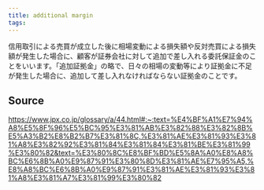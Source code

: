```yaml
---
title: additional margin
tags: 
---
```


信用取引による売買が成立した後に相場変動による損失額や反対売買による損失額が発生した場合に、顧客が証券会社に対して追加で差し入れる委託保証金のことをいいます。「追加証拠金」の略で、日々の相場の変動等により証拠金に不足が発生した場合に、追加して差し入れなければならない証拠金のことです。

## Source
https://www.jpx.co.jp/glossary/a/44.html#:~:text=%E4%BF%A1%E7%94%A8%E5%8F%96%E5%BC%95%E3%81%AB%E3%82%88%E3%82%8B%E5%A3%B2%E8%B2%B7%E3%81%8C,%E3%81%AE%E3%81%93%E3%81%A8%E3%82%92%E3%81%84%E3%81%84%E3%81%BE%E3%81%99%E3%80%82&text=%E3%80%8C%E8%BF%BD%E5%8A%A0%E8%A8%BC%E6%8B%A0%E9%87%91%E3%80%8D%E3%81%AE%E7%95%A5,%E8%A8%BC%E6%8B%A0%E9%87%91%E3%81%AE%E3%81%93%E3%81%A8%E3%81%A7%E3%81%99%E3%80%82